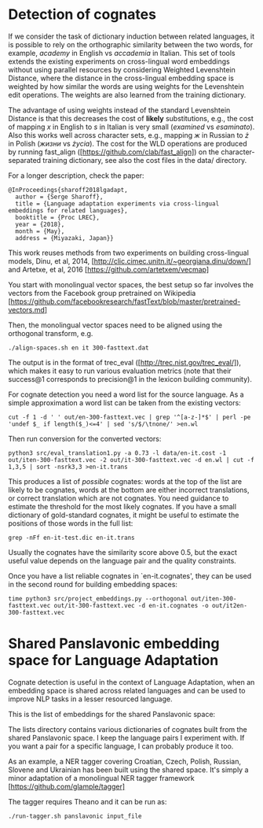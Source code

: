 # Detection of cognates

If we consider the task of dictionary induction between related
languages, it is possible to rely on the orthographic similarity
between the two words, for example, *academy* in English vs *accademia* in
Italian.  This set of tools extends the existing experiments on
cross-lingual word embeddings without using parallel resources by
considering Weighted Levenshtein Distance, where the distance in the
cross-lingual embedding space is weighted by how similar the words are
using weights for the Levenshtein edit operations.  The weights are
also learned from the training dictionary.

The advantage of using weights instead of the standard Levenshtein
Distance is that this decreases the cost of **likely** substitutions,
e.g., the cost of mapping *x* in English to *s* in Italian is very
small (*examined* vs *esaminato*).  Also this works well across
character sets, e.g., mapping *ж* in Russian to *ż* in Polish (*жизни*
vs *życia*).  The cost for the WLD operations are produced by running
fast_align ([https://github.com/clab/fast_align]) on the
character-separated training dictionary, see also the cost files in
the data/ directory.

For a longer description, check the paper:

```
@InProceedings{sharoff2018lgadapt,
  author = {Serge Sharoff},
  title = {Language adaptation experiments via cross-lingual embeddings for related languages},
  booktitle = {Proc LREC},
  year = {2018},
  month = {May},
  address = {Miyazaki, Japan}}
```

This work reuses methods from two experiments on building
cross-lingual models, Dinu, et al, 2014,
[http://clic.cimec.unitn.it/~georgiana.dinu/down/]
and Artetxe, et al, 2016 [https://github.com/artetxem/vecmap]

You start with monolingual vector spaces, the best setup so far involves the vectors from the Facebook group pretrained on Wikipedia [https://github.com/facebookresearch/fastText/blob/master/pretrained-vectors.md]

Then, the monolingual vector spaces need to be aligned using the orthogonal transform, e.g.
```
./align-spaces.sh en it 300-fasttext.dat
```
The output is in the format of trec_eval ([http://trec.nist.gov/trec_eval/]), which makes it easy to run various evaluation metrics (note that their success@1 corresponds to precision@1 in the lexicon building community).

For cognate detection you need a word list for the source language.  As a simple approximation a word list can be taken from the existing vectors:
```
cut -f 1 -d ' ' out/en-300-fasttext.vec | grep '^[a-z-]*$' | perl -pe 'undef $_ if length($_)<=4' | sed 's/$/\tnone/' >en.wl
```
Then run conversion for the converted vectors:
```
python3 src/eval_translation1.py -a 0.73 -l data/en-it.cost -1 out/iten-300-fasttext.vec -2 out/it-300-fasttext.vec -d en.wl | cut -f 1,3,5 | sort -nsrk3,3 >en-it.trans
```

This produces a list of *possible* cognates: words at the top of the list are likely to be cognates, words at the bottom are either incorrect translations, or correct translation which are not cognates.  You need guidance to estimate the threshold for the most likely cognates.  If you have a small dictionary of gold-standard cognates, it might be useful to estimate the positions of those words in the full list:

```
grep -nFf en-it-test.dic en-it.trans
```
Usually the cognates have the similarity score above 0.5, but the exact useful value depends on the language pair and the quality constraints.

Once you have a list reliable cognates in `en-it.cognates', they can be used in the second round for building embedding spaces:
```
time python3 src/project_embeddings.py --orthogonal out/iten-300-fasttext.vec out/it-300-fasttext.vec -d en-it.cognates -o out/it2en-300-fasttext.vec
```


# Shared Panslavonic embedding space for Language Adaptation

Cognate detection is useful in the context of Language Adaptation,
when an embedding space is shared across related languages and can be
used to improve NLP tasks in a lesser resourced language.

This is the list of embeddings for the shared Panslavonic space:


The lists directory contains various dictionaries of cognates built from the shared Panslavonic space.  I keep the language pairs I experiment with.  If you want a pair for a specific language, I can probably produce it too.

As an example, a NER tagger covering Croatian, Czech, Polish, Russian, Slovene and Ukrainian has been built using the shared space.  It's simply a minor adaptation of a monolingual NER tagger framework [https://github.com/glample/tagger]

The tagger requires Theano and it can be run as:
```
./run-tagger.sh panslavonic input_file
```
